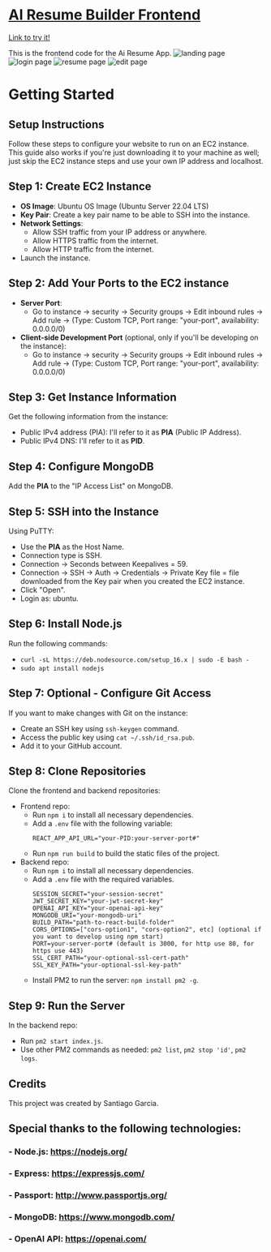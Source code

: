 # [AI Resume Builder Frontend](https://myairesumes.com)

[Link to try it!](https://myairesumes.com)

This is the frontend code for the Ai Resume App.
![landing page](https://github.com/santy81855/ResumeBuilder_Frontend/blob/main/github_images/home.png?raw=true)
![login page](https://github.com/santy81855/ResumeBuilder_Frontend/blob/main/github_images/login.png?raw=true)
![resume page](https://github.com/santy81855/ResumeBuilder_Frontend/blob/main/github_images/dashboard.png?raw=true)
![edit page](https://github.com/santy81855/ResumeBuilder_Frontend/blob/main/github_images/resume.png?raw=true)

# Getting Started
## Setup Instructions

Follow these steps to configure your website to run on an EC2 instance.
This guide also works if you're just downloading it to your machine as well; just skip the EC2 instance steps and use your own IP address and localhost.

## Step 1: Create EC2 Instance

- **OS Image**: Ubuntu OS Image (Ubuntu Server 22.04 LTS)
- **Key Pair**: Create a key pair name to be able to SSH into the instance.
- **Network Settings**:
  - Allow SSH traffic from your IP address or anywhere.
  - Allow HTTPS traffic from the internet.
  - Allow HTTP traffic from the internet.
- Launch the instance.

## Step 2: Add Your Ports to the EC2 instance

- **Server Port**:
  - Go to instance -> security -> Security groups -> Edit inbound rules -> Add rule -> (Type: Custom TCP, Port range: "your-port", availability: 0.0.0.0/0)
- **Client-side Development Port** (optional, only if you'll be developing on the instance):
  - Go to instance -> security -> Security groups -> Edit inbound rules -> Add rule -> (Type: Custom TCP, Port range: "your-port", availability: 0.0.0.0/0)

## Step 3: Get Instance Information

Get the following information from the instance:

- Public IPv4 address (PIA): I'll refer to it as **PIA** (Public IP Address).
- Public IPv4 DNS: I'll refer to it as **PID**.

## Step 4: Configure MongoDB

Add the **PIA** to the "IP Access List" on MongoDB.

## Step 5: SSH into the Instance

Using PuTTY:
- Use the **PIA** as the Host Name.
- Connection type is SSH.
- Connection -> Seconds between Keepalives = 59.
- Connection -> SSH -> Auth -> Credentials -> Private Key file = file downloaded from the Key pair when you created the EC2 instance.
- Click "Open".
- Login as: ubuntu.

## Step 6: Install Node.js

Run the following commands:
- `curl -sL https://deb.nodesource.com/setup_16.x | sudo -E bash -`
- `sudo apt install nodejs`

## Step 7: Optional - Configure Git Access

If you want to make changes with Git on the instance:
- Create an SSH key using `ssh-keygen` command.
- Access the public key using `cat ~/.ssh/id_rsa.pub`.
- Add it to your GitHub account.

## Step 8: Clone Repositories

Clone the frontend and backend repositories:
- Frontend repo:
  - Run `npm i` to install all necessary dependencies.
  - Add a `.env` file with the following variable:
    ```
    REACT_APP_API_URL="your-PID:your-server-port#"
    ```
  - Run `npm run build` to build the static files of the project.
- Backend repo:
  - Run `npm i` to install all necessary dependencies.
  - Add a `.env` file with the required variables.
    ```
    SESSION_SECRET="your-session-secret"
    JWT_SECRET_KEY="your-jwt-secret-key"
    OPENAI_API_KEY="your-openai-api-key"
    MONGODB_URI="your-mongodb-uri"
    BUILD_PATH="path-to-react-build-folder"
    CORS_OPTIONS=["cors-option1", "cors-option2", etc] (optional if you want to develop using npm start)
    PORT=your-server-port# (default is 3000, for http use 80, for https use 443)
    SSL_CERT_PATH="your-optional-ssl-cert-path"
    SSL_KEY_PATH="your-optional-ssl-key-path"

    ```
  - Install PM2 to run the server: `npm install pm2 -g`.

## Step 9: Run the Server

In the backend repo:
- Run `pm2 start index.js`.
- Use other PM2 commands as needed: `pm2 list`, `pm2 stop 'id'`, `pm2 logs`.

## Credits
This project was created by Santiago Garcia. 

## Special thanks to the following technologies:

### - Node.js: https://nodejs.org/
### - Express: https://expressjs.com/
### - Passport: http://www.passportjs.org/
### - MongoDB: https://www.mongodb.com/
### - OpenAI API: https://openai.com/
